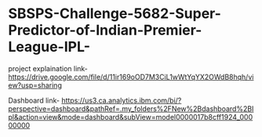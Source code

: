 # SBSPS-Challenge-5682-Super-Predictor-of-Indian-Premier-League-IPL-
project explaination link- https://drive.google.com/file/d/11ir169oOD7M3CiL1wWtYqYX2OWdB8hqh/view?usp=sharing

Dashboard link- https://us3.ca.analytics.ibm.com/bi/?perspective=dashboard&pathRef=.my_folders%2FNew%2Bdashboard%2BIpl&action=view&mode=dashboard&subView=model0000017b8cff1924_00000000
